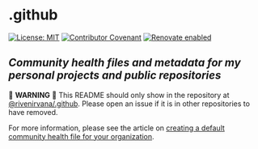 # .github

[![License: MIT](https://img.shields.io/badge/License-MIT-yellow.svg)](https://opensource.org/licenses/MIT)
[![Contributor Covenant](https://img.shields.io/badge/Contributor%20Covenant-v2.0%20adopted-ff69b4.svg)](CODE_OF_CONDUCT.md)
[![Renovate enabled](https://img.shields.io/badge/renovate-enabled-brightgreen.svg)](https://renovatebot.com/)

## *Community health files and metadata for my personal projects and public repositories*

:rotating_light: **WARNING** :rotating_light: This README should only show in the repository at [@rivenirvana/.github](https://github.com/rivenirvana/.github). Please open an issue if it is in other repositories to have removed.

For more information, please see the article on [creating a default community health file for your organization](https://help.github.com/en/articles/creating-a-default-community-health-file-for-your-organization).

